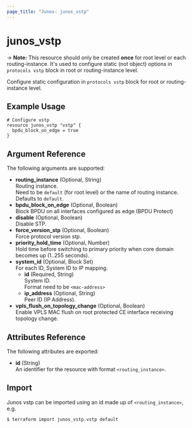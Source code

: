 ```yaml
---
page_title: "Junos: junos_vstp"
---
```


# junos_vstp

-> **Note:** This resource should only be created **once** for root level or each
routing-instance. It's used to configure static (not object) options in `protocols vstp` block
in root or routing-instance level.

Configure static configuration in `protocols vstp` block for root or routing-instance level.

## Example Usage

```hcl
# Configure vstp
resource junos_vstp "vstp" {
  bpdu_block_on_edge = true
}
```

## Argument Reference

The following arguments are supported:

- **routing_instance** (Optional, String)  
  Routing instance.  
  Need to be `default` (for root level) or the name of routing instance.  
  Defaults to `default`.
- **bpdu_block_on_edge** (Optional, Boolean)  
  Block BPDU on all interfaces configured as edge (BPDU Protect)
- **disable** (Optional, Boolean)  
  Disable STP.
- **force_version_stp** (Optional, Boolean)  
  Force protocol version stp.
- **priority_hold_time** (Optional, Number)  
  Hold time before switching to primary priority when core domain becomes up (1..255 seconds).
- **system_id** (Optional, Block Set)  
  For each ID, System ID to IP mapping.
  - **id** (Required, String)  
    System ID.  
    Format need to be `<mac-address>`
  - **ip_address** (Optional, String)  
    Peer ID (IP Address).
- **vpls_flush_on_topology_change** (Optional, Boolean)  
  Enable VPLS MAC flush on root protected CE interface receiving topology change.

## Attributes Reference

The following attributes are exported:

- **id** (String)  
  An identifier for the resource with format `<routing_instance>`.

## Import

Junos vstp can be imported using an id made up of `<routing_instance>`, e.g.

```shell
$ terraform import junos_vstp.vstp default
```
